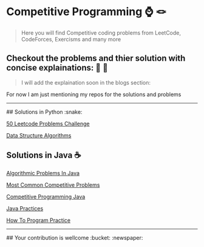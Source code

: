 # Competitive Programming :watch:  :knot: 
> Here you will find Competitive coding problems from LeetCode, CodeForces, Exercisms and many more

## Checkout the problems and thier solution with concise explainations: :brain: :ledger:
> I will add the explaination soon in the blogs section:

For now I am just mentioning my repos for the solutions and problems 

<hr>  
## Solutions in Python :snake:

[50 Leetcode Problems Challenge](https://github.com/qalmaqihir/50_leetcode_problems_challenge)

[Data Structure Algorithms](https://github.com/qalmaqihir/DataStructureAlgorithms)

## Solutions in Java :coffee:

[Algorithmic Problems In Java](https://github.com/qalmaqihir/AlgorithmicProblemsInJava)

[Most Common Competitive Problems](https://github.com/qalmaqihir/MostCommonCompetitiveProblems)

[Competitive Programming Java](https://github.com/qalmaqihir/CompetitiveProgrammingJava)

[Java Practices](https://github.com/qalmaqihir/JavaPractices)

[How To Program Practice](https://github.com/qalmaqihir/HowToProgramPractice)

<hr>  
## Your contribution is wellcome :bucket: :newspaper:
